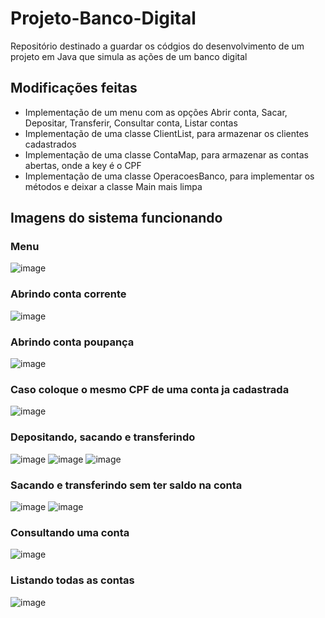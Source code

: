 # Projeto-Banco-Digital
Repositório destinado a guardar os códgios do desenvolvimento de um projeto em Java que simula as ações de um banco digital

## Modificações feitas
<ul>
  <li>Implementação de um menu com as opções Abrir conta, Sacar, Depositar, Transferir, Consultar conta, Listar contas</li>
  <li>Implementação de uma classe ClientList, para armazenar os clientes cadastrados</li>
  <li>Implementação de uma classe ContaMap, para armazenar as contas abertas, onde a key é o CPF</li>
  <li>Implementação de uma classe OperacoesBanco, para implementar os métodos e deixar a classe Main mais limpa</li>
</ul>

## Imagens do sistema funcionando
### Menu
![image](https://github.com/Felipe-Netto/Projeto-Banco-Digital/assets/170951820/4e50a4df-75f2-4be4-8ef0-3b50d35d3ab1)

### Abrindo conta corrente
![image](https://github.com/Felipe-Netto/Projeto-Banco-Digital/assets/170951820/ecf71968-11c3-4581-98a9-23efe5ab87b3)

### Abrindo conta poupança
![image](https://github.com/Felipe-Netto/Projeto-Banco-Digital/assets/170951820/f6ce0e63-40b3-4ffc-a412-734d186560c1)

### Caso coloque o mesmo CPF de uma conta ja cadastrada
![image](https://github.com/Felipe-Netto/Projeto-Banco-Digital/assets/170951820/18bc16c1-a8ab-4b1a-a0c6-cdeb1727aeec)

### Depositando, sacando e transferindo
![image](https://github.com/Felipe-Netto/Projeto-Banco-Digital/assets/170951820/1debd19c-8d78-4be1-bd61-49e9a5beb0ad)
![image](https://github.com/Felipe-Netto/Projeto-Banco-Digital/assets/170951820/d6703bc3-f9d7-418f-ad23-0f343823d887)
![image](https://github.com/Felipe-Netto/Projeto-Banco-Digital/assets/170951820/069d7970-9c7a-45ec-819b-4232e1412077)

### Sacando e transferindo sem ter saldo na conta
![image](https://github.com/Felipe-Netto/Projeto-Banco-Digital/assets/170951820/ab1572c1-144d-4fc9-a7aa-549160f11ad3)
![image](https://github.com/Felipe-Netto/Projeto-Banco-Digital/assets/170951820/463354f2-e145-436d-b9f7-c24a154644b1)

### Consultando uma conta
![image](https://github.com/Felipe-Netto/Projeto-Banco-Digital/assets/170951820/db157697-c77d-4b47-a566-88621e153ebc)

### Listando todas as contas
![image](https://github.com/Felipe-Netto/Projeto-Banco-Digital/assets/170951820/377ebf38-426b-4c24-82c4-06fe1bb23cd9)













